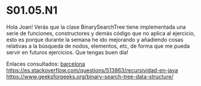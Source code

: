 # S01.05.N1


Hola Joan! 
Verás que la clase BinarySearchTree tiene implementada una serie de funciones, constructores y demás código que no aplica al ejercicio, esto es porque durante la semana he ido mejorando y añadiendo cosas relativas a la búsqueda de nodos, elementos, etc, de forma que me pueda servir en futuros ejercicios.
Que tengas buen día!






Enlaces consultados:
[barcelona](https://barcelonageeks.com/serializacion-y-deserializacion-en-java-con-ejemplo/)
https://es.stackoverflow.com/questions/513863/recursividad-en-java
https://www.geeksforgeeks.org/binary-search-tree-data-structure/
